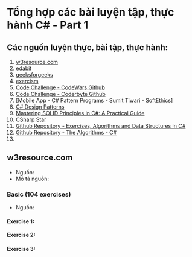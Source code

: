 # Tổng hợp các bài luyện tập, thực hành C# - Part 1
## Các nguồn luyện thực, bài tập, thực hành:
1. [w3resource.com](https://www.w3resource.com/csharp-exercises/)
2. [edabit](https://edabit.com/challenges/csharp)
3. [geeksforgeeks](https://www.geeksforgeeks.org/)
4. [exercism](https://exercism.org/tracks/csharp/exercises)
5. [Code Challenge - CodeWars Github](https://github.com/SergeyFM/CSharpCodingChallenges_CodeWars)
6. [Code Challenge - Coderbyte Github](https://github.com/Quickm-Code-CSharp/Coderbyte_CSharp)
7. [Mobile App - C# Pattern Programs - Sumit Tiwari - SoftEthics]
8. [C# Design Patterns](https://refactoring.guru/design-patterns/csharp)
9. [Mastering SOLID Principles in C#: A Practical Guide](https://www.syncfusion.com/blogs/post/mastering-solid-principles-csharp)
10. [CSharp Star](https://www.csharpstar.com/csharp-algorithms/#google_vignette)
11. [Github Repository - Exercises, Algorithms and Data Structures in C#](https://github.com/Michael23B/Exercises-Algorithms-and-Data-Structures-in-C-Sharp)
12. [Github Repository - The Algorithms - C#](https://github.com/TheAlgorithms/C-Sharp)
13. 
## w3resource.com
- Nguồn:
- Mô tả nguồn:

### Basic (104 exercises)
- Nguồn:

#### Exercise 1:
#### Exercise 2:
#### Exercise 3:
